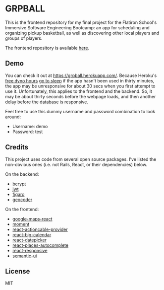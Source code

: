 # GRPBALL

This is the frontend repository for my final project for the Flatiron School's Immersive Software Engineering Bootcamp: an app for scheduling and organizing pickup basketball, as well as discovering other local players and groups of players.

The frontend repository is available <a href="https://github.com/orenmagid/grpball_backend">here</a>.

## Demo

You can check it out at https://grpball.herokuapp.com/. Because Heroku's <a href="https://devcenter.heroku.com/articles/free-dyno-hours">free dyno hours</a> <a href="https://devcenter.heroku.com/articles/free-dyno-hours#dyno-sleeping">go to sleep</a> if the app hasn't been used in thirty minutes, the app may be unresponsive for about 30 secs when you first attempt to use it. Unfortunately, this applies to the frontend and the backend. So, it may be about thirty seconds before the webpage loads, and then another delay before the database is responsive.


Feel free to use this dummy username and password combination to look around:

<ul> 
  
  <li>Username: demo</li>
  <li>Password: test</li>

</ul>


## Credits

This project uses code from several open source packages. I've listed the non-obvious ones (i.e. not Rails, React, or their dependencies) below.

On the backend:
<ul> 
  
  <li><a href="https://github.com/codahale/bcrypt-ruby">bcrypt</a></li>
  <li><a href="https://github.com/jwt/ruby-jwt">jwt</a></li>
  <li><a href="https://github.com/laserlemon/figaro">figaro</a></li>
  <li><a href="https://github.com/alexreisner/geocoder">geocoder</a></li>

</ul>

On the frontend:
<ul> 
  
  <li><a href="https://github.com/fullstackreact/google-maps-react">google-maps-react</a></li>
  <li><a href="https://momentjs.com/">moment</a></li>
  <li><a href="https://github.com/cpunion/react-actioncable-provider">react-actioncable-provider</a></li>
  <li><a href="https://github.com/intljusticemission/react-big-calendar">react-big-calendar</a></li>
  <li><a href="https://github.com/Hacker0x01/react-datepicker">react-datepicker</a></li>
  <li><a href="https://github.com/hibiken/react-places-autocomplete">react-places-autocomplete</a></li>
  <li><a href="https://github.com/contra/react-responsive">react-responsive</a></li>
  <li><a href="https://semantic-ui.com/">semantic-ui</a></li>

</ul>

## License

MIT
